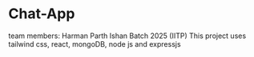 # Chat-App
team members:
Harman
Parth 
Ishan
Batch 2025 (IITP)
This project uses tailwind css, react, mongoDB, node js and expressjs